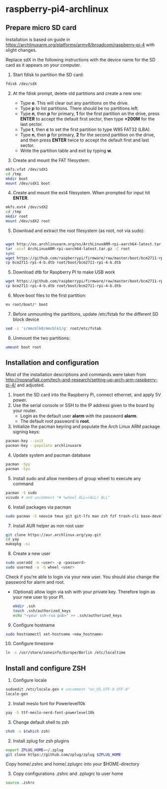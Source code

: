 # raspberry-pi4-archlinux

## Prepare micro SD card 
Installation is based on guide in https://archlinuxarm.org/platforms/armv8/broadcom/raspberry-pi-4 with slight changes.

Replace sdX in the following instructions with the device name for the SD card as it appears on your computer.

1. Start fdisk to partition the SD card:

```bash
fdisk /dev/sdX
```

2. At the fdisk prompt, delete old partitions and create a new one:
    * Type **o**. This will clear out any partitions on the drive.
    * Type **p** to list partitions. There should be no partitions left.
    * Type **n**, then **p** for primary, **1** for the first partition on the drive, press **ENTER** to accept the default first sector, then type **+200M** for the last sector.
    * Type **t**, then **c** to set the first partition to type W95 FAT32 (LBA).
    * Type **n**, then **p** for primary, **2** for the second partition on the drive, and then press **ENTER** twice to accept the default first and last sector.
    * Write the partition table and exit by typing **w**.

3. Create and mount the FAT filesystem:
```bash
mkfs.vfat /dev/sdX1
cd /tmp
mkdir boot
mount /dev/sdX1 boot
```

4. Create and mount the ext4 filesystem. When prompted for input hit **ENTER**.
```bash
mkfs.ext4 /dev/sdX2
cd /tmp
mkdir root
mount /dev/sdX2 root
```
5. Download and extract the root filesystem (as root, not via sudo):
```bash

wget http://os.archlinuxarm.org/os/ArchLinuxARM-rpi-aarch64-latest.tar.gz
tar -xzvf ArchLinuxARM-rpi-aarch64-latest.tar.gz -C root
sync
wget https://github.com/raspberrypi/firmware/raw/master/boot/bcm2711-rpi-4-b.dtb
cp bcm2711-rpi-4-b.dtb root/boot/bcm2711-rpi-4-b.dtb
```

5. Download dtb for Raspberry PI to make USB work
```bash
wget https://github.com/raspberrypi/firmware/raw/master/boot/bcm2711-rpi-4-b.dtb
cp bcm2711-rpi-4-b.dtb root/boot/bcm2711-rpi-4-b.dtb
```

6. Move boot files to the first partition:
```bash
mv root/boot/* boot
```

7. Before unmounting the partitions, update /etc/fstab for the different SD block device
```bash
sed -i 's/mmcblk0/mmcblk1/g' root/etc/fstab
```

8. Unmount the two partitions:
```bash
umount boot root
``` 

## Installation and configuration
Most of the installation descriptions and commands were taken from http://roosnaflak.com/tech-and-research/setting-up-arch-arm-raspberry-pi-4/ and adjusted.

1. Insert the SD card into the Raspberry Pi, connect ethernet, and apply 5V power.
2. Use the serial console or SSH to the IP address given to the board by your router.
    * Login as the default user **alarm** with the password **alarm**.
    * The default root password is **root**.
3. Initialize the pacman keyring and populate the Arch Linux ARM package signing keys:
```bash
pacman-key --init
pacman-key --populate archlinuxarm
```

4. Update system and pacman database
```bash
pacman -Syy
pacman -Syu
```

5. Install sudo and allow members of group wheel to execute any command
```bash
pacman -S sudo
visudo # and uncomment "# %wheel ALL=(ALL) ALL"
```

6. Install packages via pacman
```bash
sudo pacman -S neovim tmux git git-lfs man zsh fzf trash-cli base-devel docker
```

7. Install AUR helper as non root user
```bash
git clone https://aur.archlinux.org/yay.git
cd yay
makepkg -si
```

8. Create a new user
```bash
sudo useradd -m <user> -p <password>
sudo usermod -a -G wheel <user>
```

Check if you're able to login via your new user. You should also change the password for alarm and root.

* (Optional) allow login via ssh with your private key. Therefore login as your new user to your PI.
    ```bash
    mkdir .ssh
    touch .ssh/authorized_keys
    echo "<your ssh-rsa pub>" >> .ssh/authorized_keys
    ```

9. Configure hostname
```bash
sudo hostnamectl set-hostname <new_hostname>
```

10. Configure timezone
```bash
ln -s /usr/share/zoneinfo/Europe/Berlin /etc/localtime
```

## Install and configure ZSH
1. Configure locale
```bash
sudoedit /etc/locale.gen # uncomment "en_US.UTF-8 UTF-8"
locale-gen
```

2. Install meslo font for Powerlevel10k
```bash
yay -S ttf-meslo-nerd-font-powerlevel10k
```

3. Change default shell to zsh
```bash
chsh -s $(which zsh)
``` 

2. Install zplug for zsh plugins
```bash
export ZPLUG_HOME=~/.zplug
git clone https://github.com/zplug/zplug $ZPLUG_HOME
```
Copy home/.zshrc and home/.zplugrc into your $HOME-directory

3. Copy configurations .zshrc and .zplugrc to user home
```bash
source .zshrc
```